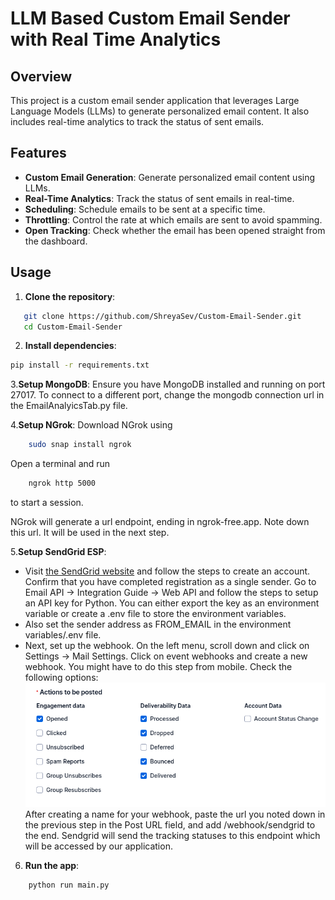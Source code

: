 # LLM Based Custom Email Sender with Real Time Analytics

## Overview
This project is a custom email sender application that leverages Large Language Models (LLMs) to generate personalized email content. It also includes real-time analytics to track the status of sent emails.

## Features
- **Custom Email Generation**: Generate personalized email content using LLMs.
- **Real-Time Analytics**: Track the status of sent emails in real-time.
- **Scheduling**: Schedule emails to be sent at a specific time.
- **Throttling**: Control the rate at which emails are sent to avoid spamming.
- **Open Tracking**: Check whether the email has been opened straight from the dashboard.

## Usage
1. **Clone the repository**:
```bash
   git clone https://github.com/ShreyaSev/Custom-Email-Sender.git
   cd Custom-Email-Sender
```

2. **Install dependencies**:
```bash
pip install -r requirements.txt
```

3.**Setup MongoDB**:
Ensure you have MongoDB installed and running on port 27017. To connect to a different port, change the mongodb connection url in the EmailAnalyicsTab.py file.

4.**Setup NGrok**:
Download NGrok using 
```bash 
    sudo snap install ngrok
```

Open a terminal and run 
```bash
    ngrok http 5000
```
to start a session. 

NGrok will generate a url endpoint, ending in ngrok-free.app. Note down this url. It will be used in the next step.


5.**Setup SendGrid ESP**:

 - Visit [the SendGrid website](https://sendgrid.com/en-us) and follow the steps to create an account. Confirm that you have completed registration as a single sender. Go to Email API -> Integration Guide -> Web API and follow the steps to setup an API key for Python. You can either export the key as an environment variable or create a .env file to store the environment variables.
 - Also set the sender address as FROM_EMAIL in the environment variables/.env file.
 - Next, set up the webhook. On the left menu, scroll down and click on Settings -> Mail Settings. Click on event webhooks and create a new webhook. You might have to do this step from mobile. Check the following options:
 ![webhook configuration](images/webhook_config.png)
 After creating a name for your webhook, paste the url you noted down in the previous step in the Post URL field, and add /webhook/sendgrid to the end. Sendgrid will send the tracking statuses to this endpoint which will be accessed by our application.

6. **Run the app**:
```bash
    python run main.py
```

